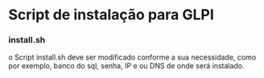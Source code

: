 # Script de instalação para GLPI #

### install.sh ###

o Script install.sh deve ser modificado conforme a sua necessidade, como por exemplo, banco do sql, senha, IP e ou DNS de onde será instalado.
